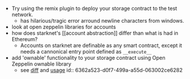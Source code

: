 - Try using the remix plugin to deploy your storage contract to the test network.
	- has hilarious/tragic error arround newline characters from windows.
- look at open zeppelin libraries for accounts
- how does starknet's [[account abstraction]] differ than what is had in  Ethereum?
	- Accounts on starknet are definable as any smart contract, except it needs a cannonical entry point defined as `__execute__`
- add 'ownable' functionality to your storage contract using Open Zeppelin ownable library
	- see [diff](https://github.com/jobez/CairoBootcamp/commit/644119acc68e236958d79a0d4174d26ddf34a21e) and [usage](https://github.com/jobez/CairoBootcamp/commit/cdc68a958a69f4c983e95cd9c6180b5180412bb6)
	  id:: 6362a523-d0f7-499a-a55d-063002ce6282